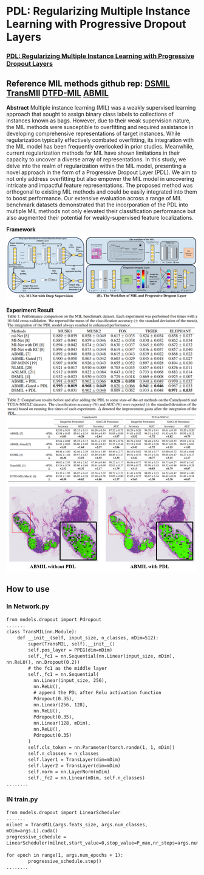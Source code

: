 # PDL: Regularizing Multiple Instance Learning with Progressive Dropout Layers

### [PDL: Regularizing Multiple Instance Learning with Progressive Dropout Layers](https://arxiv.org/pdf/2308.10112.pdf)

## Reference MIL methods github rep: [DSMIL](https://github.com/binli123/dsmil-wsi)   [TransMIl](https://github.com/szc19990412/TransMIL) [DTFD-MIL](https://github.com/hrzhang1123/DTFD-MIL) [ABMIL](https://github.com/AMLab-Amsterdam/AttentionDeepMIL)

**Abstract** 
Multiple instance learning (MIL) was a weakly supervised learning approach that sought to assign binary class labels to collections of instances known as bags. However, due to their weak supervision nature, the MIL methods were susceptible to overfitting and required assistance in developing comprehensive representations of target instances. While regularization typically effectively combated overfitting, its integration with the MIL model has been frequently overlooked in prior studies. Meanwhile, current regularization methods for MIL have shown limitations in their capacity to uncover a diverse array of representations. In this study, we delve into the realm of regularization within the MIL model, presenting a novel approach in the form of a Progressive Dropout Layer (PDL). We aim to not only address overfitting but also empower the MIL model in uncovering intricate and impactful feature representations. The proposed method was orthogonal to existing MIL methods and could be easily integrated into them to boost performance. Our extensive evaluation across a range of MIL benchmark datasets demonstrated that the incorporation of the PDL into multiple MIL methods not only elevated their classification performance but also augmented their potential for weakly-supervised feature localizations.

**Framework** 
<img src="images/3.png"/>

**Experiment Result**
<img src="images/2.png"/>
<img src="images/1.png"/>
<img src="images/4.png"/>

## How to use
### In Network.py
```
from models.dropout import Pdropout
.......
class TransMIL(nn.Module):
    def __init__(self, input_size, n_classes, mDim=512):
        super(TransMIL, self).__init__()
        self.pos_layer = PPEG(dim=mDim)
        self._fc1 = nn.Sequential(nn.Linear(input_size, mDim), nn.ReLU(), nn.Dropout(0.2))
        # the fc1 as the middle layer
        self._fc1 = nn.Sequential(
          nn.Linear(input_size, 256),
          nn.ReLU(),
          # append the PDL after Relu activation function
          Pdropout(0.35),
          nn.Linear(256, 128),
          nn.ReLU(),
          Pdropout(0.35),
          nn.Linear(128, mDim),
          nn.ReLU(),
          Pdropout(0.35)
        )
        self.cls_token = nn.Parameter(torch.randn(1, 1, mDim))
        self.n_classes = n_classes
        self.layer1 = TransLayer(dim=mDim)
        self.layer2 = TransLayer(dim=mDim)
        self.norm = nn.LayerNorm(mDim)
        self._fc2 = nn.Linear(mDim, self.n_classes)
........
```
### IN train.py
```
from models.dropout import LinearScheduler
.......
milnet = TransMIL(args.feats_size, args.num_classes, mDim=args.L).cuda()
progressive_schedule = LinearScheduler(milnet,start_value=0,stop_value=P_max,nr_steps=args.num_epochs)

for epoch in range(1, args.num_epochs + 1):
        progressive_schedule.step()
........
```
